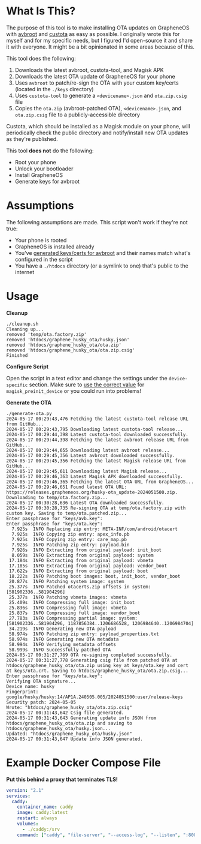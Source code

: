 # What Is This?

The purpose of this tool is to make installing OTA updates on GrapheneOS with [avbroot](https://github.com/chenxiaolong/avbroot) and [custota](https://github.com/chenxiaolong/Custota) as easy as possible. I originally wrote this for myself and for my specific needs, but I figured I'd open-source it and share it with everyone. It might be a bit opinionated in some areas because of this.

This tool does the following:
1) Downloads the latest avbroot, custota-tool, and Magisk APK
2) Downloads the latest OTA update of GrapheneOS for your phone
3) Uses `avbroot` to patch/re-sign the OTA with your custom key/certs (located in the `./keys` directory)
4) Uses `custota-tool` to generate a `<devicename>.json` and `ota.zip.csig` file
5) Copies the `ota.zip` (avbroot-patched OTA), `<devicename>.json`, and `ota.zip.csig` file to a publicly-accessible directory

Custota, which should be installed as a Magisk module on your phone, will periodically check the public directory and notify/install new OTA updates as they're published.

This tool **does not** do the following:
- Root your phone
- Unlock your bootloader
- Install GrapheneOS
- Generate keys for avbroot

# Assumptions

The following assumptions are made. This script won't work if they're not true:
- Your phone is rooted
- GrapheneOS is installed already
- You've [generated keys/certs for avbroot](https://github.com/chenxiaolong/avbroot#generating-keys) and their names match what's configured in the script
- You have a `./htdocs` directory (or a symlink to one) that's public to the internet

# Usage

**Cleanup**
```
./cleanup.sh
Cleaning up...
removed 'temp/ota.factory.zip'
removed 'htdocs/graphene_husky_ota/husky.json'
removed 'htdocs/graphene_husky_ota/ota.zip'
removed 'htdocs/graphene_husky_ota/ota.zip.csig'
Finished
```

**Configure Script**

Open the script in a text editor and change the settings under the `device-specific` section.
Make sure to [use the correct value](https://github.com/chenxiaolong/avbroot/blob/master/README.md#magisk-preinit-device) for `magisk_preinit_device` or you could run into problems!

**Generate the OTA**
```
./generate-ota.py
2024-05-17 00:29:43,476 Fetching the latest custota-tool release URL from GitHub...
2024-05-17 00:29:43,795 Downloading latest custota-tool release...
2024-05-17 00:29:44,398 Latest custota-tool downloaded successfully.
2024-05-17 00:29:44,398 Fetching the latest avbroot release URL from GitHub...
2024-05-17 00:29:44,655 Downloading latest avbroot release...
2024-05-17 00:29:45,356 Latest avbroot downloaded successfully.
2024-05-17 00:29:45,356 Fetching the latest Magisk release URL from GitHub...
2024-05-17 00:29:45,611 Downloading latest Magisk release...
2024-05-17 00:29:46,363 Latest Magisk APK downloaded successfully.
2024-05-17 00:29:46,365 Fetching the latest OTA URL from GrapheneOS...
2024-05-17 00:29:46,651 Found latest OTA URL: https://releases.grapheneos.org/husky-ota_update-2024051500.zip. Downloading to temp/ota.factory.zip...
2024-05-17 00:30:28,636 Latest OTA downloaded successfully.
2024-05-17 00:30:28,735 Re-signing OTA at temp/ota.factory.zip with custom key. Saving to temp/ota.patched.zip...
Enter passphrase for "keys/avb.key":
Enter passphrase for "keys/ota.key":
  7.925s  INFO Replacing zip entry: META-INF/com/android/otacert
  7.925s  INFO Copying zip entry: apex_info.pb
  7.925s  INFO Copying zip entry: care_map.pb
  7.925s  INFO Patching zip entry: payload.bin
  7.926s  INFO Extracting from original payload: init_boot
  8.059s  INFO Extracting from original payload: system
 17.184s  INFO Extracting from original payload: vbmeta
 17.185s  INFO Extracting from original payload: vendor_boot
 17.622s  INFO Extracting from original payload: boot
 18.222s  INFO Patching boot images: boot, init_boot, vendor_boot
 20.877s  INFO Patching system image: system
 25.377s  INFO Patched otacerts.zip offsets in system: [581902336..581904296]
 25.377s  INFO Patching vbmeta images: vbmeta
 25.409s  INFO Compressing full image: init_boot
 25.836s  INFO Compressing full image: vbmeta
 25.837s  INFO Compressing full image: vendor_boot
 27.783s  INFO Compressing partial image: system: [581902336..581904296, 1187856384..1206686528, 1206984640..1206984704]
 34.219s  INFO Generating new OTA payload
 58.974s  INFO Patching zip entry: payload_properties.txt
 58.974s  INFO Generating new OTA metadata
 58.994s  INFO Verifying metadata offsets
 58.999s  INFO Successfully patched OTA
2024-05-17 00:31:27,769 OTA re-signing completed successfully.
2024-05-17 00:31:27,778 Generating csig file from patched OTA at htdocs/graphene_husky_ota/ota.zip using key at keys/ota.key and cert at keys/ota.crt. Saving to htdocs/graphene_husky_ota/ota.zip.csig...
Enter passphrase for "keys/ota.key":
Verifying OTA signature...
Device name: husky
Fingerprint: google/husky/husky:14/AP1A.240505.005/2024051500:user/release-keys
Security patch: 2024-05-05
Wrote: "htdocs/graphene_husky_ota/ota.zip.csig"
2024-05-17 00:31:43,642 Csig file generated.
2024-05-17 00:31:43,643 Generating update info JSON from htdocs/graphene_husky_ota/ota.zip and saving to htdocs/graphene_husky_ota/husky.json...
Updated: "htdocs/graphene_husky_ota/husky.json"
2024-05-17 00:31:43,647 Update info JSON generated.
```

# Example Docker Compose File

**Put this behind a proxy that terminates TLS!**

```yaml
version: "2.1"
services:
  caddy:
    container_name: caddy
    image: caddy:latest
    restart: always
    volumes:
      - ./caddy:/srv
    command: ["caddy", "file-server", "--access-log", "--listen", ":8080", "--root", "/srv"]
```
